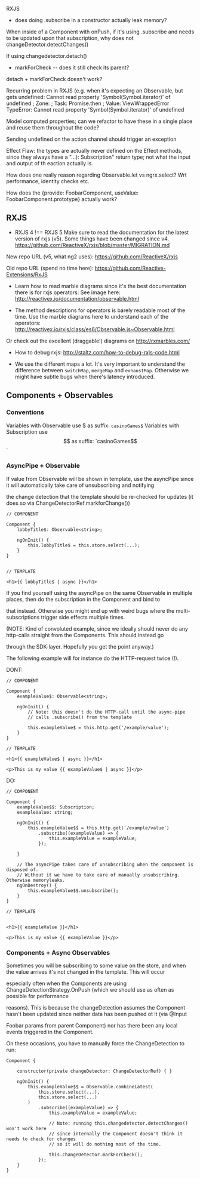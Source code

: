 RXJS
- does doing .subscribe in a constructor actually leak memory?

When inside of a Component with onPush, if it's using .subscribe and needs to be updated upon
that subscription, why does not changeDetector.detectChanges()


If using changedetector.detach()
+ markForCheck -- does it still check its parent?

detach + markForCheck doesn't work?

Recurring problem in RXJS (e.g. when it's expecting an Observable, but gets undefined:
Cannot read property 'Symbol(Symbol.iterator)' of undefined ; Zone: <root> ; Task: Promise.then ; Value: ViewWrappedError TypeError: Cannot read property 'Symbol(Symbol.iterator)' of undefined

Model computed properties; can we refactor to have these in a single place and reuse them throughout the code?

Sending undefined on the action channel should trigger an exception

Effect Flaw: the types are actually never defined on the Effect methods, since they always have a "...): Subscription" return type; not what the input and output of th eaction actually is.

How does one really reason regarding Observable.let vs ngrx.select? Wrt performance, identity checks etc.

How does the {provide: FoobarComponent, useValue: FoobarComponent.prototype} actually work?





## RXJS

* RXJS 4 !== RXJS 5
Make sure to read the documentation for the latest version of rxjs (v5). Some things have been changed since v4.
https://github.com/ReactiveX/rxjs/blob/master/MIGRATION.md

New repo URL (v5, what ng2 uses):
https://github.com/ReactiveX/rxjs

Old repo URL (spend no time here):
https://github.com/Reactive-Extensions/RxJS

* Learn how to read marble diagrams since it's the best documentation there is for rxjs operators:
See image here: http://reactivex.io/documentation/observable.html

* The method descriptions for operators is barely readable most of the time. Use the marble diagrams here to understand each of the operators:
http://reactivex.io/rxjs/class/es6/Observable.js~Observable.html

Or check out the excellent (draggable!) diagrams on http://rxmarbles.com/

* How to debug rxjs:
http://staltz.com/how-to-debug-rxjs-code.html

* We use the different maps a lot. It's very important to understand the difference between `switchMap`, `mergeMap` and `exhaustMap`. Otherwise we might have subtle bugs when there's latency introduced.





## Components + Observables

### Conventions

Variables with Observable use $ as suffix: `casinoGames$`
Variables with Subscription use $$ as suffix: `casinoGames$$`

### AsyncPipe + Observable

If value from Observable will be shown in template, use the asyncPipe since it will automatically take care of unsubscribing and notifying

the change detection that the template should be re-checked for updates (it does so via ChangeDetectorRef.markforChange())

```
// COMPONENT

Component {
    lobbyTitle$: Observable<string>;

    ngOnInit() {
        this.lobbyTitle$ = this.store.select(...);
    }
}


// TEMPLATE

<h1>{{ lobbyTitle$ | async }}</h1>
```


If you find yourself using the asyncPipe on the same Observable in multiple places, then do the subscription in the Component and bind to

that instead. Otherwise you might end up with weird bugs where the multi-subscriptions trigger side effects multiple times.

(NOTE: Kind of convoluted example, since we ideally should never do any http-calls straight from the Components. This should instead go

through the SDK-layer. Hopefully you get the point anyway.)


The following example will for instance do the HTTP-request twice (!).

DONT:

```
// COMPONENT

Component {
    exampleValue$: Observable<string>;

    ngOnInit() {
        // Note: this doesn't do the HTTP-call until the async-pipe
        // calls .subscribe() from the template

        this.exampleValue$ = this.http.get('/example/value');
    }
}

// TEMPLATE

<h1>{{ exampleValue$ | async }}</h1>

<p>This is my value {{ exampleValue$ | async }}</p>
```

DO:

```
// COMPONENT

Component {
    exampleValue$$: Subscription;
    exampleValue: string;

    ngOnInit() {
        this.exampleValue$$ = this.http.get('/example/value')
            .subscribe((exampleValue) => {
                this.exampleValue = exampleValue;
            });

    }

    // The asyncPipe takes care of unsubscribing when the component is disposed of.
    // Without it we have to take care of manually unsubscribing. Otherwise memoryleaks.
    ngOnDestroy() {
        this.exampleValue$$.unsubscribe();
    }
}

// TEMPLATE


<h1>{{ exampleValue }}</h1>

<p>This is my value {{ exampleValue }}</p>
```


### Components + Async Observables

Sometimes you will be subscribing to some value on the store, and when the value arrives it's not changed in the template. This will occur

especially often when the Components are using ChangeDetectionStrategy.OnPush (which we should use as often as possible for performance

reasons). This is because the changeDetection assumes the Component hasn't been updated since neither data has been pushed ot it (via @Input

Foobar params from parent Component) nor has there been any local events triggered in the Component.

On these occasions, you have to manually force the ChangeDetection to run:

```
Component {

    constructor(private changeDetector: ChangeDetectorRef) { }

    ngOnInit() {
        this.exampleValue$$ = Observable.combineLatest(
            this.store.select(...),
            this.store.select(...)
        )
            .subscribe((exampleValue) => {
                this.exampleValue = exampleValue;

                // Note: running this.changedetector.detectChanges() won't work here
                // since internally the Component doesn't think it needs to check for changes
                // so it will do nothing most of the time.

                this.changeDetector.markForCheck();
            });
    }
}
```
